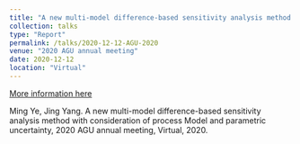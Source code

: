 ```yaml
---
title: "A new multi-model difference-based sensitivity analysis method with consideration of process Model and parametric uncertainty"
collection: talks
type: "Report"
permalink: /talks/2020-12-12-AGU-2020
venue: "2020 AGU annual meeting"
date: 2020-12-12
location: "Virtual"
---
```


[More information here](https://agu.confex.com/agu/fm20/meetingapp.cgi/Home/)

Ming Ye, Jing Yang. A new multi-model difference-based sensitivity analysis method with consideration of process Model and parametric uncertainty, 2020 AGU annual meeting, Virtual, 2020.
